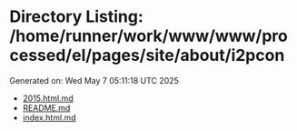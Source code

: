 # Directory Listing: /home/runner/work/www/www/processed/el/pages/site/about/i2pcon
Generated on: Wed May  7 05:11:18 UTC 2025

- [2015.html.md](2015.html.md)
- [README.md](README.md)
- [index.html.md](index.html.md)
